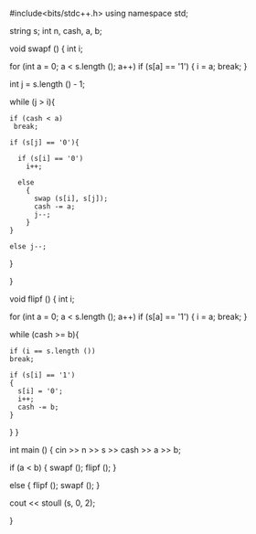 #include<bits/stdc++.h>
using namespace std;

string s;
int n, cash, a, b;

void swapf () 
{
  int i;
  
  for (int a = 0; a < s.length (); a++)
    if (s[a] == '1')
      {
	    i = a;
	    break;
      }
  
  int j = s.length () - 1;
  
  while (j > i){
      
    if (cash < a)
	 break;
      
    if (s[j] == '0'){
	  
	  if (s[i] == '0')
	    i++;
	  
	  else
	    {
	      swap (s[i], s[j]);
	      cash -= a;
	      j--;
	    }
	}
      
    else j--;
  }

}

void flipf () 
{
  int i;
  
  for (int a = 0; a < s.length (); a++)
    if (s[a] == '1')
      {
          i = a;
	      break;
      }
  
  while (cash >= b){
      
    if (i == s.length ())
	break;
      
    if (s[i] == '1')
	{
	  s[i] = '0';
	  i++;
	  cash -= b;
	}
  }
}


int main () 
{
  cin >> n >> s >> cash >> a >> b;
  
  if (a < b)
    {
      swapf ();
      flipf ();
    }
  
  else
    {
      flipf ();
      swapf ();
    }
  
 cout << stoull (s, 0, 2);

    
}
